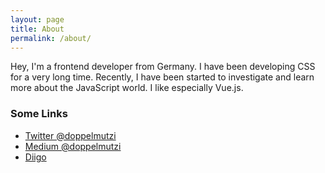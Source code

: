 ```yaml
---
layout: page
title: About
permalink: /about/
---
```


Hey, I'm a frontend developer from Germany. I have been developing CSS for a very long time. Recently, I have been started to investigate and learn more about the JavaScript world. I like especially Vue.js.

### Some Links

* [Twitter @doppelmutzi](https://twitter.com/doppelmutzi)
* [Medium @doppelmutzi](https://medium.com/@doppelmutzi)
* [Diigo](https://www.diigo.com/user/doppelmutzi)
